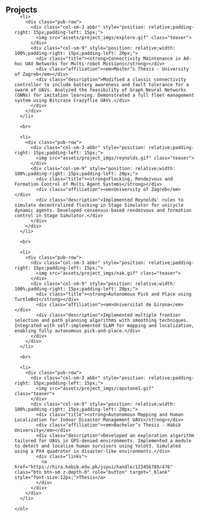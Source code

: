 <!DOCTYPE html>
<html lang="en">
<head>
  <meta charset="UTF-8">
  <meta name="viewport" content="width=device-width, initial-scale=1.0">
  <title>Projects</title>
  <style>
    /* CSS for consistent image sizing */
    .teaser {
      width: 150px; /* Set a consistent width */
      height: 150px; /* Set a consistent height */
      object-fit: cover; /* Ensures images fill the area while preserving aspect ratio */
      border-radius: 8px; /* Optional: Adds rounded corners */
      box-shadow: 0px 4px 6px rgba(0, 0, 0, 0.1); /* Optional: Adds a subtle shadow */
    }
  </style>
</head>
<body>
  <h2 id="projects" style="margin: 2px 0px -15px;">Projects</h2>

  <div class="projects">
    <ol class="bibliography">

      <li>
        <div class="pub-row">
          <div class="col-sm-3 abbr" style="position: relative;padding-right: 15px;padding-left: 15px;">
            <img src="assets/project_imgs/explore.gif" class="teaser">
          </div>
          <div class="col-sm-9" style="position: relative;width: 100%;padding-right: 15px;padding-left: 20px;">
            <div class="title"><strong>Connectivity Maintenance in Ad-hoc UAV Networks for Multi-robot Missions</strong></div>
            <div class="affiliation"><em>Master’s Thesis - University of Zagreb</em></div>
            <div class="description">Modified a classic connectivity controller to include battery awareness and fault tolerance for a swarm of UAVs. Analyzed the feasibility of Graph Neural Networks (GNNs) for imitation learning. Demonstrated a full fleet management system using Bitcraze Crazyflie UAVs.</div>
          </div>
        </div>
      </li>

      <br>

      <li>
        <div class="pub-row">
          <div class="col-sm-3 abbr" style="position: relative;padding-right: 15px;padding-left: 15px;">
            <img src="assets/project_imgs/reynolds.gif" class="teaser">
          </div>
          <div class="col-sm-9" style="position: relative;width: 100%;padding-right: 15px;padding-left: 20px;">
            <div class="title"><strong>Flocking, Rendezvous and Formation Control of Multi Agent Systems</strong></div>
            <div class="affiliation"><em>University of Zagreb</em></div>
            <div class="description">Implemented Reynolds' rules to simulate decentralized flocking in Stage Simulator for unicycle dynamic agents. Developed consensus-based rendezvous and formation control in Stage Simulator.</div>
          </div>
        </div>
      </li>

      <br>

      <li>
        <div class="pub-row">
          <div class="col-sm-3 abbr" style="position: relative;padding-right: 15px;padding-left: 15px;">
            <img src="assets/project_imgs/nak.gif" class="teaser">
          </div>
          <div class="col-sm-9" style="position: relative;width: 100%;padding-right: 15px;padding-left: 20px;">
            <div class="title"><strong>Autonomous Pick and Place using TurtleBot</strong></div>
            <div class="affiliation"><em>Universitat de Girona</em></div>
            <div class="description">Implemented multiple frontier selection and path planning algorithms with smoothing techniques. Integrated with self-implemented SLAM for mapping and localization, enabling fully autonomous pick-and-place.</div>
          </div>
        </div>
      </li>

      <br>

      <li>
        <div class="pub-row">
          <div class="col-sm-3 abbr" style="position: relative;padding-right: 15px;padding-left: 15px;">
            <img src="assets/project_imgs/capstone1.gif" class="teaser">
          </div>
          <div class="col-sm-9" style="position: relative;width: 100%;padding-right: 15px;padding-left: 20px;">
            <div class="title"><strong>Autonomous Mapping and Human Localization for Indoor Disaster Management UAVs</strong></div>
            <div class="affiliation"><em>Bachelor’s Thesis - Habib University</em></div>
            <div class="description">Developed an exploration algorithm tailored for UAVs in GPS-denied environments. Implemented a module to detect and localize human survivors using YoloV3. Simulated using a PX4 quadrotor in disaster-like environments.</div>
            <div class="links">
              <a href="https://hira.habib.edu.pk/jspui/handle/123456789/476" class="btn btn-sm z-depth-0" role="button" target="_blank" style="font-size:12px;">Thesis</a>
            </div>
          </div>
        </div>
      </li>

    </ol>
  </div>
</body>
</html>



<!-- <li>
<div class="pub-row">
  <div class="col-sm-3 abbr" style="position: relative;padding-right: 15px;padding-left: 15px;">
    <img src="assets/paper_imgs/p1.png" class="teaser img-fluid z-depth-1">
  </div>
  <div class="col-sm-9" style="position: relative;width: 100%;padding-right: 15px;padding-left: 20px;">
    <div class="title">Collaborative Multi-UAV Exploration for Search and Rescue</div>
    <div class="affiliation"><em>University of Girona</em></div>
    <div class="description">Implemented multi-UAV exploration strategy to achieve maximum coverage and localize humans. Developed a 'human-aware' exploration algorithm that improves the time taken to localize humans.</div>
  </div>
</div>
</li> -->